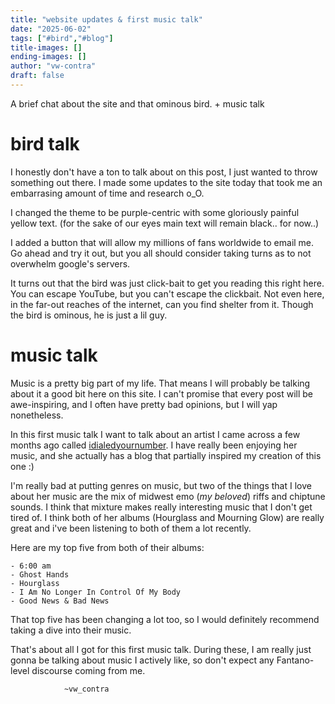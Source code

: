```yaml
---
title: "website updates & first music talk"
date: "2025-06-02"
tags: ["#bird","#blog"]
title-images: []
ending-images: []
author: "vw-contra"
draft: false
---
```

<!-- introduction -->

A brief chat about the site and that ominous bird. + music talk

<!--more-->

# bird talk

I honestly don't have a ton to talk about on this post, I just wanted to throw something out there. I made some updates to the site today that took me an embarrasing amount of time and research o_O. 

I changed the theme to be purple-centric with some gloriously painful yellow text. (for the sake of our eyes main text will remain black.. for now..) 

I added a button that will allow my millions of fans worldwide to email me. Go ahead and try it out, but you all should consider taking turns as to not overwhelm google's servers.

It turns out that the bird was just click-bait to get you reading this right here. You can escape YouTube, but you can't escape the clickbait. Not even here, in the far-out reaches of the internet, can you find shelter from it. Though the bird is ominous, he is just a lil guy. 
<!-- rest of the content -->

# music talk

Music is a pretty big part of my life. That means I will probably be talking about it a good bit here on this site. I can't promise that every post will be awe-inspiring, and I often have pretty bad opinions, but I will yap nonetheless. 

In this first music talk I want to talk about an artist I came across a few months ago called [idialedyournumber](https://idialedyournumber.com). I have really been enjoying her music, and she actually has a blog that partially inspired my creation of this one :) 

I'm really bad at putting genres on music, but two of the things that I love about her music are the mix of midwest emo (*my beloved*) riffs and chiptune sounds. I think that mixture makes really interesting music that I don't get tired of. I think both of her albums (Hourglass and Mourning Glow) are really great and i've been listening to both of them a lot recently. 

Here are my top five from both of their albums:  
  
    - 6:00 am  
    - Ghost Hands  
    - Hourglass  
    - I Am No Longer In Control Of My Body  
    - Good News & Bad News  
      
That top five has been changing a lot too, so I would definitely recommend taking a dive into their music.  

That's about all I got for this first music talk. During these, I am really just gonna be talking about music I actively like, so don't expect any Fantano-level discourse coming from me.  
  

                ~vw_contra

